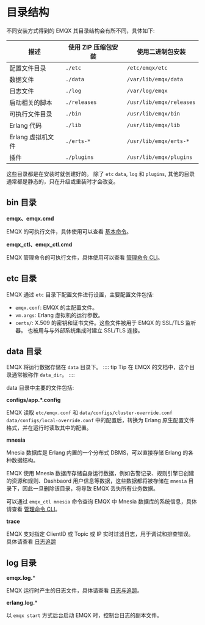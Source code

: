 # 目录结构

不同安装方式得到的 EMQX 其目录结构会有所不同，具体如下:

| 描述                        | 使用 ZIP 压缩包安装      | 使用二进制包安装              |
| --------------------------- | ------------------------ | ----------------------------- |
| 配置文件目录                | `./etc`                  | `/etc/emqx/etc`               |
| 数据文件                    | `./data`                 | `/var/lib/emqx/data`          |
| 日志文件                    | `./log`                  | `/var/log/emqx`               |
| 启动相关的脚本              | `./releases`             | `/usr/lib/emqx/releases`      |
| 可执行文件目录              | `./bin`                  | `/usr/lib/emqx/bin`           |
| Erlang 代码                 | `./lib`                  | `/usr/lib/emqx/lib`           |
| Erlang 虚拟机文件           | `./erts-*`               | `/usr/lib/emqx/erts-*`        |
| 插件                        | `./plugins`              | `/usr/lib/emqx/plugins`       |

这些目录都是在安装时就创建好的。
除了 `etc` `data`, `log` 和 `plugins`, 其他的目录通常都是静态的，只在升级或重装时才会改变。

## bin 目录

**emqx、emqx.cmd**

EMQX 的可执行文件，具体使用可以查看 [基本命令](./.md)。

**emqx_ctl、emqx_ctl.cmd**

EMQX 管理命令的可执行文件，具体使用可以查看  [管理命令 CLI](../admin/cli.md)。

## etc 目录

EMQX 通过 `etc` 目录下配置文件进行设置，主要配置文件包括:

* `emqx.conf`: EMQX 的主配置文件。
* `vm.args`: Erlang 虚拟机的运行参数。
* `certs/`: X.509 的密钥和证书文件。这些文件被用于 EMQX 的 SSL/TLS 监听器。
  也被用与与外部系统集成时建立 SSL/TLS 连接。

## data 目录

EMQX 将运行数据存储在 `data` 目录下。
:::: tip Tip
在 EMQX 的文档中，这个目录通常被称作 `data_dir`。
::::

data 目录中主要的文件包括:

**configs/app.*.config**

EMQX 读取 `etc/emqx.conf` 和 `data/configs/cluster-override.conf` `data/configs/local-override.conf` 中的配置后，转换为 Erlang 原生配置文件格式，并在运行时读取其中的配置。


**mnesia**

Mnesia 数据库是 Erlang 内置的一个分布式 DBMS，可以直接存储 Erlang 的各种数据结构。

EMQX 使用 Mnesia 数据库存储自身运行数据，例如告警记录、规则引擎已创建的资源和规则、Dashbaord 用户信息等数据，这些数据都将被存储在 `mnesia` 目录下，因此一旦删除该目录，将导致 EMQX 丢失所有业务数据。

可以通过 `emqx_ctl mnesia` 命令查询 EMQX 中 Mnesia 数据库的系统信息，具体请查看 [管理命令 CLI](../admin/cli.md)。

**trace**

EMQX 支对指定 ClientID 或 Topic 或 IP 实时过滤日志，用于调试和排查错误。具体请查看 [日志追踪](../observability/tracer.md)

## log 目录

**emqx.log.***

EMQX 运行时产生的日志文件，具体请查看 [日志与追踪](../observability/log.md)。

**erlang.log.***

以 `emqx start` 方式后台启动 EMQX 时，控制台日志的副本文件。

